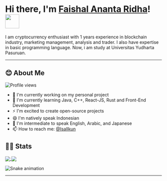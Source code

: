 <!-- markdownlint-disable MD033 MD042-->

# Hi there, I'm **[Faishal Ananta Ridha](https://isallkun.my.id)**! <img width="45" src="https://blog.joypixels.com/content/images/2019/06/waving_hand_sign_1024.gif"> 

I am cryptocurrency enthusiast with 1 years experience in blockchain industry, marketing management, analysis and trader. I also have expertise in basic programming language. Now, i am study at Universitas Yudharta Pasuruan.

---

## **😊 About Me**
![Profile views](https://komarev.com/ghpvc/?username=Isallkun&color=brightgreen)

- 🔭 I'm currently working on my personal project
- 🌱 I'm currently learning Java, C++, React-JS, Rust and Front-End Development
- ⚡ I'm excited to create open-source projects
- 😄 I'm natively speak Indonesian 
- 🧐 I'm intermediate to speak English, Arabic, and Japanese 
- 📫 How to reach me: [@Isallkun](https://twitter.com/Isallkun)

## **🧑‍💻 Stats**
<a href="https://github.com/Isallkun">
  <img align="center" src="https://github-readme-stats.vercel.app/api?username=Isallkun&show_icons=true"/>
</a>

<a href="">
  <img align="center" src="https://github-readme-stats.vercel.app/api/top-langs/?username=Isallkun&langs_count=6&layout=compact"/>
</a>

![Snake animation](https://github.com/Isallkun/Isallkun/blob/output/github-contribution-grid-snake.svg#gh-dark-mode-only)

---
